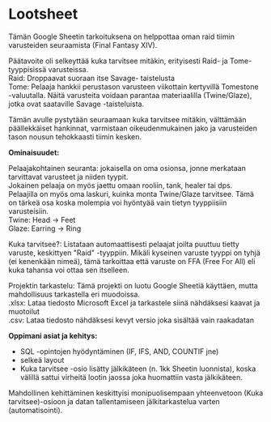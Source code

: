 # Lootsheet

Tämän Google Sheetin tarkoituksena on helppottaa oman raid tiimin varusteiden seuraamista (Final Fantasy XIV).

Päätavoite oli selkeyttää kuka tarvitsee mitäkin, erityisesti Raid- ja Tome-tyyppisissä varusteissa.    
Raid: Droppaavat suoraan itse Savage- taistelusta    
Tome: Pelaaja hankkii perustason varusteen viikottain kertyvillä Tomestone -valuutalla. Näitä varusteita voidaan parantaa materiaalilla (Twine/Glaze), jotka ovat saataville Savage -taisteluista.

Tämän avulle pystytään seuraamaan kuka tarvitsee mitäkin, välttämään päällekkäiset hankinnat, varmistaan oikeudenmukainen jako ja varusteiden tason nousun tehokkaasti tiimin kesken.

**Ominaisuudet:**

Pelaajakohtainen seuranta: jokaisella on oma osionsa, jonne merkataan tarvittavat varusteet ja niiden tyypit.  
Jokainen pelaaja on myös jaettu omaan rooliin, tank, healer tai dps.  
Pelaajilla on myös oma laskuri, kuinka monta Twine/Glaze tarvitsee. Tämä on tärkeä osa koska molempia voi hyöntyää vain tietyn tyyppiisiin varusteisiin.    
Twine: Head -> Feet    
Glaze: Earring -> Ring

Kuka tarvitsee?: Listataan automaattisesti pelaajat joilta puuttuu tietty varuste, keskittyen "Raid" -tyyppiin.
Mikäli kyseinen varuste tyyppi on tyhjä (ei kenenkään nimeä), tämä tarkoittaa että varuste on FFA (Free For All) eli kuka tahansa voi ottaa sen itselleen.

Projektin tarkastelu:
Tämä projekti on luotu Google Sheetiä käyttäen, mutta mahdollisuus tarkastella eri muodoissa.  
.xlsx: Lataa tiedosto Microsoft Excel ja tarkastele siinä nähdäksesi kaavat ja muotoilut  
.csv: Lataa tiedosto nähdäksesi kevyt versio joka sisältää vain raakadatan

**Oppimani asiat ja kehitys:**
- SQL -opintojen hyödyntäminen (IF, IFS, AND, COUNTIF jne)
- selkeä layout
- Kuka tarvitsee -osio lisätty jälkikäteen (n. 1kk Sheetin luonnista), koska välillä sattui virheitä lootin jaossa joka huomattiin vasta jälkikäteen.

Mahdollinen kehittäminen keskittyisi monipuolisempaan yhteenvetoon (Kuka tarvitsee)-osioon ja datan tallentamiseen jälkitarkastelua varten (automatisointi).
